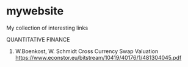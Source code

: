 # mywebsite
My collection of interesting links

QUANTITATIVE FINANCE

1. W.Boenkost, W. Schmidt
  Cross Currency Swap Valuation 
  https://www.econstor.eu/bitstream/10419/40176/1/481304045.pdf


